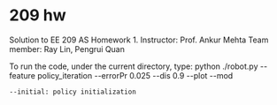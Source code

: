 # 209 hw

Solution to EE 209 AS Homework 1.
Instructor: Prof. Ankur Mehta
Team member: Ray Lin, Pengrui Quan

To run the code, under the current directory, type:
	python ./robot.py --feature policy_iteration --errorPr 0.025 --dis 0.9 --plot --mod

	--initial: policy initialization 
	
